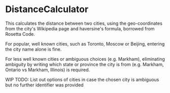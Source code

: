 # DistanceCalculator
This calculates the distance between two cities, using the geo-coordinates from the city's Wikipedia page and haversine's formula, borrowed from Rosetta Code.

For popular, well known cities, such as Toronto, Moscow or Beijing, entering the city name alone is fine.

For less well known cities or ambiguous choices (e.g. Markham), eliminating ambiguity by writing which state or province the city is from (e.g. Markham, Ontario vs Markham, Illinois) is required.

WIP
TODO: List out options of cities in case the chosen city is ambiguous but no further identifier was provided
